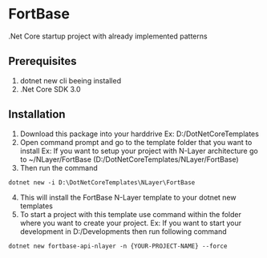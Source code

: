 # FortBase
.Net Core startup project with already implemented patterns

## Prerequisites
1. dotnet new cli beeing installed 
2. .Net Core SDK 3.0

## Installation

1. Download this package into your harddrive 
   Ex: D:/DotNetCoreTemplates
2. Open command prompt and go to the template folder that you want to install 
   Ex: If you want to setup your project with N-Layer architecture go to ~/NLayer/FortBase (D:/DotNetCoreTemplates/NLayer/FortBase)
3. Then run the command 
```
dotnet new -i D:\DotNetCoreTemplates\NLayer\FortBase
```
4. This will install the FortBase N-Layer template to your dotnet new templates
5. To start a project with this template use command within the folder where you want to create your project. 
   Ex: If you want to start your development in D:/Developments then run following command 
```
dotnet new fortbase-api-nlayer -n {YOUR-PROJECT-NAME} --force
```
